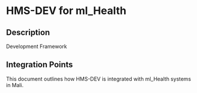 # HMS-DEV for ml_Health

## Description

Development Framework

## Integration Points

This document outlines how HMS-DEV is integrated with ml_Health systems in Mali.
